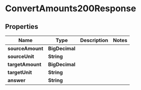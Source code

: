 

# ConvertAmounts200Response



## Properties

| Name | Type | Description | Notes |
|------------ | ------------- | ------------- | -------------|
|**sourceAmount** | **BigDecimal** |  |  |
|**sourceUnit** | **String** |  |  |
|**targetAmount** | **BigDecimal** |  |  |
|**targetUnit** | **String** |  |  |
|**answer** | **String** |  |  |



